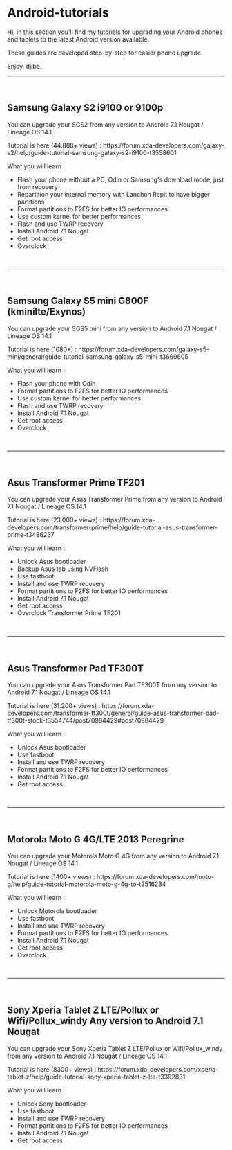 # Android-tutorials

<p>Hi, in this section you'll find my tutorials for upgrading your Android phones and tablets to the latest Android version available.</p>
<p>These guides are developed step-by-step for easier phone upgrade.</p>
<p>Enjoy, djibe.</p>
<hr>
<br>
<h2>Samsung Galaxy S2 i9100 or 9100p</h2>
<p>You can upgrade your SGS2 from any version to Android 7.1 Nougat / Lineage OS 14.1</p>
<p>Tutorial is here (44.888+ views) : https://forum.xda-developers.com/galaxy-s2/help/guide-tutorial-samsung-galaxy-s2-i9100-t3538601</p>
<p>What you will learn :</p>
<ul>
<li>Flash your phone without a PC, Odin or Samsung's download mode, just from recovery</li>
<li>Repartition your internal memory with Lanchon Repit to have bigger partitions</li>
<li>Format partitions to F2FS for better IO performances</li>
<li>Use custom kernel for better performances</li>
<li>Flash and use TWRP recovery</li>
<li>Install Android 7.1 Nougat</li>
<li>Get root access</li>
<li>Overclock</li>
</ul>
<br>
<hr>
<br>
<h2>Samsung Galaxy S5 mini G800F (kminilte/Exynos)</h2>
<p>You can upgrade your SGS5 mini from any version to Android 7.1 Nougat / Lineage OS 14.1</p>
<p>Tutorial is here (1080+) : https://forum.xda-developers.com/galaxy-s5-mini/general/guide-tutorial-samsung-galaxy-s5-mini-t3669605</p>
<p>What you will learn :</p>
<ul>
<li>Flash your phone with Odin</li>
<li>Format partitions to F2FS for better IO performances</li>
<li>Use custom kernel for better performances</li>
<li>Flash and use TWRP recovery</li>
<li>Install Android 7.1 Nougat</li>
<li>Get root access</li>
<li>Overclock</li>
</ul>
<br>
<hr>
<br>
<h2>Asus Transformer Prime TF201</h2>
<p>You can upgrade your Asus Transformer Prime from any version to Android 7.1 Nougat / Lineage OS 14.1</p>
<p>Tutorial is here (23.000+ views) : https://forum.xda-developers.com/transformer-prime/help/guide-tutorial-asus-transformer-prime-t3486237</p>
<p>What you will learn :</p>
<ul>
<li>Unlock Asus bootloader</li>
<li>Backup Asus tab using NVFlash</li>
<li>Use fastboot</li>
<li>Install and use TWRP recovery</li>
<li>Format partitions to F2FS for better IO performances</li>
<li>Install Android 7.1 Nougat</li>
<li>Get root access</li>
<li>Overclock Transformer Prime TF201</li>
</ul>
<br>
<hr>
<br>
<h2>Asus Transformer Pad TF300T</h2>
<p>You can upgrade your Asus Transformer Pad TF300T from any version to Android 7.1 Nougat / Lineage OS 14.1</p>
<p>Tutorial is here (31.200+ views) : https://forum.xda-developers.com/transformer-tf300t/general/guide-asus-transformer-pad-tf300t-stock-t3554744/post70984429#post70984429</p>
<p>What you will learn :</p>
<ul>
<li>Unlock Asus bootloader</li>
<li>Use fastboot</li>
<li>Install and use TWRP recovery</li>
<li>Format partitions to F2FS for better IO performances</li>
<li>Install Android 7.1 Nougat</li>
<li>Get root access</li>
</ul>
<br>
<hr>
<br>
<h2>Motorola Moto G 4G/LTE 2013 Peregrine</h2>
<p>You can upgrade your Motorola Moto G 4G from any version to Android 7.1 Nougat / Lineage OS 14.1</p>
<p>Tutorial is here (1400+ views) : https://forum.xda-developers.com/moto-g/help/guide-tutorial-motorola-moto-g-4g-to-t3516234</p>
<p>What you will learn :</p>
<ul>
<li>Unlock Motorola bootloader</li>
<li>Use fastboot</li>
<li>Install and use TWRP recovery</li>
<li>Format partitions to F2FS for better IO performances</li>
<li>Install Android 7.1 Nougat</li>
<li>Get root access</li>
<li>Overclock</li>
</ul>
<br>
<hr>
<br>
<h2>Sony Xperia Tablet Z LTE/Pollux or Wifi/Pollux_windy Any version to Android 7.1 Nougat</h2>
<p>You can upgrade your Sony Xperia Tablet Z LTE/Pollux or Wifi/Pollux_windy from any version to Android 7.1 Nougat / Lineage OS 14.1</p>
<p>Tutorial is here (8300+ views) : https://forum.xda-developers.com/xperia-tablet-z/help/guide-tutorial-sony-xperia-tablet-z-lte-t3392831</p>
<p>What you will learn :</p>
<ul>
<li>Unlock Sony bootloader</li>
<li>Use fastboot</li>
<li>Install and use TWRP recovery</li>
<li>Format partitions to F2FS for better IO performances</li>
<li>Install Android 7.1 Nougat</li>
<li>Get root access</li>
</ul>
